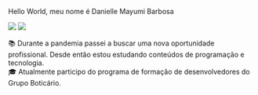 Hello World, meu nome é Danielle Mayumi Barbosa

<a href = "mailto:dmayumibarbosa@gmail.com"><img src="https://img.shields.io/badge/-Gmail-%23333?style=for-the-badge&logo=gmail&logoColor=white" target="_blank"></a> <a href="https://www.linkedin.com/in/danielle-mbarbosa" target="_blank"><img src="https://img.shields.io/badge/-LinkedIn-%230077B5?style=for-the-badge&logo=linkedin&logoColor=white" target="_blank"></a> 

📚 Durante a pandemia passei a buscar uma nova oportunidade profissional. Desde então estou estudando conteúdos de programação e tecnologia.                                                                                                                                                                                                                                     
🎓 Atualmente participo do programa de formação de desenvolvedores do Grupo Boticário.


